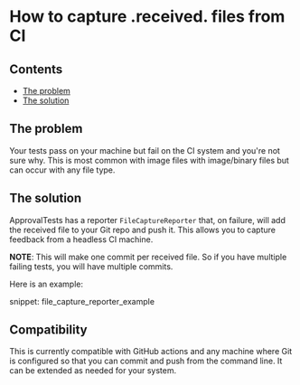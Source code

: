 <a id="top"></a>

# How to capture .received. files from CI

<!-- toc -->
## Contents

  * [The problem](#the-problem)
  * [The solution](#the-solution)<!-- endToc -->


## The problem
Your tests pass on your machine but fail on the CI system and you're not sure why. This is most common with image files with image/binary files but can occur with any file type.

## The solution
ApprovalTests has a reporter `FileCaptureReporter` that, on failure, will add the received file to your Git repo and push it. This allows you to capture feedback from a headless CI machine.

**NOTE**: This will make one commit per received file. So if you have multiple failing tests, you will have multiple commits.

Here is an example:

snippet: file_capture_reporter_example

## Compatibility
This is currently compatible with GitHub actions and any machine where Git is configured so that you can commit and push from the command line. It can be extended as needed for your system.
